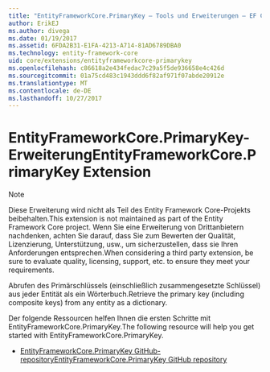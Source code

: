 ```yaml
---
title: "EntityFrameworkCore.PrimaryKey – Tools und Erweiterungen – EF Core"
author: ErikEJ
ms.author: divega
ms.date: 01/19/2017
ms.assetid: 6FDA2B31-E1FA-4213-A714-81AD6789DBA0
ms.technology: entity-framework-core
uid: core/extensions/entityframeworkcore-primarykey
ms.openlocfilehash: c86618a2e434fedac7c29a5f5de936658e4c426d
ms.sourcegitcommit: 01a75cd483c1943ddd6f82af971f07abde20912e
ms.translationtype: MT
ms.contentlocale: de-DE
ms.lasthandoff: 10/27/2017
---
```

# <a name="entityframeworkcoreprimarykey-extension"></a><span data-ttu-id="d46ba-102">EntityFrameworkCore.PrimaryKey-Erweiterung</span><span class="sxs-lookup"><span data-stu-id="d46ba-102">EntityFrameworkCore.PrimaryKey Extension</span></span>

> [!NOTE]  
> <span data-ttu-id="d46ba-103">Diese Erweiterung wird nicht als Teil des Entity Framework Core-Projekts beibehalten.</span><span class="sxs-lookup"><span data-stu-id="d46ba-103">This extension is not maintained as part of the Entity Framework Core project.</span></span> <span data-ttu-id="d46ba-104">Wenn Sie eine Erweiterung von Drittanbietern nachdenken, achten Sie darauf, dass Sie zum Bewerten der Qualität, Lizenzierung, Unterstützung, usw., um sicherzustellen, dass sie Ihren Anforderungen entsprechen.</span><span class="sxs-lookup"><span data-stu-id="d46ba-104">When considering a third party extension, be sure to evaluate quality, licensing, support, etc. to ensure they meet your requirements.</span></span>

<span data-ttu-id="d46ba-105">Abrufen des Primärschlüssels (einschließlich zusammengesetzte Schlüssel) aus jeder Entität als ein Wörterbuch.</span><span class="sxs-lookup"><span data-stu-id="d46ba-105">Retrieve the primary key (including composite keys) from any entity as a dictionary.</span></span>

<span data-ttu-id="d46ba-106">Der folgende Ressourcen helfen Ihnen die ersten Schritte mit EntityFrameworkCore.PrimaryKey.</span><span class="sxs-lookup"><span data-stu-id="d46ba-106">The following resource will help you get started with EntityFrameworkCore.PrimaryKey.</span></span>
* [<span data-ttu-id="d46ba-107">EntityFrameworkCore.PrimaryKey GitHub-repository</span><span class="sxs-lookup"><span data-stu-id="d46ba-107">EntityFrameworkCore.PrimaryKey GitHub repository</span></span>](https://github.com/NickStrupat/EntityFramework.PrimaryKey/)
